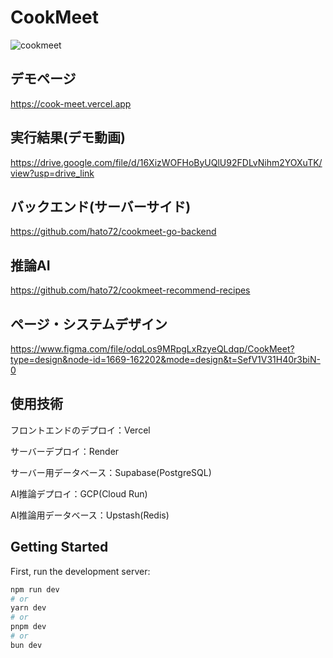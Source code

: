 # CookMeet
![cookmeet](https://github.com/hato72/CookMeet/assets/139688965/f9638a58-3cf7-4b10-a659-2f53a4dee5fb)

## デモページ
https://cook-meet.vercel.app

<!-- ``現在は推論AIのデプロイを行っていません`` -->

## 実行結果(デモ動画)
https://drive.google.com/file/d/16XizWOFHoByUQlU92FDLvNihm2YOXuTK/view?usp=drive_link

<!-- https://drive.google.com/file/d/1L8JsU_FcsA0JaRtv5tkti12rG_ly9EEe/view?usp=drive_link

(AI推論部分がメインのデモ動画) https://drive.google.com/file/d/1SjmfFs9iQ_2A-BEr94Wnj4JVdCtln6xa/view?usp=drive_link -->

## バックエンド(サーバーサイド)
https://github.com/hato72/cookmeet-go-backend

## 推論AI
https://github.com/hato72/cookmeet-recommend-recipes

## ページ・システムデザイン
https://www.figma.com/file/odqLos9MRpgLxRzyeQLdqp/CookMeet?type=design&node-id=1669-162202&mode=design&t=SefV1V31H40r3biN-0

<!--https://www.canva.com/design/DAGDn8CWwbs/gXv1wxaqmERPnnyMMvZp3Q/edit -->

## 使用技術
フロントエンドのデプロイ：Vercel

サーバーデプロイ：Render

サーバー用データベース：Supabase(PostgreSQL)

AI推論デプロイ：GCP(Cloud Run)

AI推論用データベース：Upstash(Redis)




## Getting Started

First, run the development server:

```bash
npm run dev
# or
yarn dev
# or
pnpm dev
# or
bun dev
```

